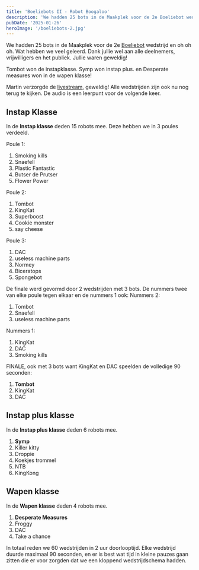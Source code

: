 ```yaml
---
title: 'Boeliebots II - Robot Boogaloo'
description: 'We hadden 25 bots in de Maakplek voor de 2e Boeliebot wedstrijd en oh oh oh. Wat hebben we veel geleerd. Dank jullie wel aan alle deelnemers, vrijwilligers en het publiek. Jullie waren geweldig!'
pubDate: '2025-01-26'
heroImage: '/boeliebots-2.jpg'
---
```


We hadden 25 bots in de Maakplek voor de 2e [Boeliebot](https://maakplek.nl/wiki/doku.php?id=battlebots) wedstrijd en oh oh oh. Wat hebben we veel geleerd. Dank jullie wel aan alle deelnemers, vrijwilligers en het publiek. Jullie waren geweldig!

Tombot won de instapklasse. Symp won instap plus. en Desperate measures won in de wapen klasse!


Martin verzorgde de [livestream](https://www.youtube.com/watch?v=0b0gxjDwcak), geweldig! Alle wedstrijden zijn ook nu nog terug te kijken. De audio is een leerpunt voor de volgende keer.

## Instap Klasse

In de **Instap klasse** deden 15 robots mee.
Deze hebben we in 3 poules verdeeld.

Poule 1:
  1. Smoking kills
  1. Snaefell
  3. Plastic Fantastic
  3. Butser de Prutser
  5. Flower Power


Poule 2:
  1. Tombot
  1. KingKat
  3. Superboost
  4. Cookie monster
  5. say cheese

Poule 3:
  1. DAC
  2. useless machine parts
  2. Normey
  4. Biceratops
  5. Spongebot

De finale werd gevormd door 2 wedstrijden met 3 bots. De nummers twee van elke poule tegen elkaar en de nummers 1 ook:
Nummers 2:
  1. Tombot
  2. Snaefell
  3. useless machine parts

Nummers 1:
  1. KingKat
  2. DAC
  3. Smoking kills

FINALE, ook met 3 bots want KingKat en DAC speelden de volledige 90 seconden:
  1. **Tombot**
  2. KingKat
  3. DAC

## Instap plus klasse

In de **Instap plus klasse** deden 6 robots mee.
  1. **Symp**
  2. Killer kitty
  2. Droppie
  4. Koekjes trommel
  5. NTB
  6. KingKong

## Wapen klasse

In de **Wapen klasse** deden 4 robots mee.
  1. **Desperate Measures**
  2. Froggy
  3. DAC
  4. Take a chance

In totaal reden we 60 wedstrijden in 2 uur doorlooptijd. Elke wedstrijd duurde maximaal 90 seconden, en er is best wat tijd in kleine pauzes gaan zitten die er voor zorgden dat we een kloppend wedstrijdschema hadden.
